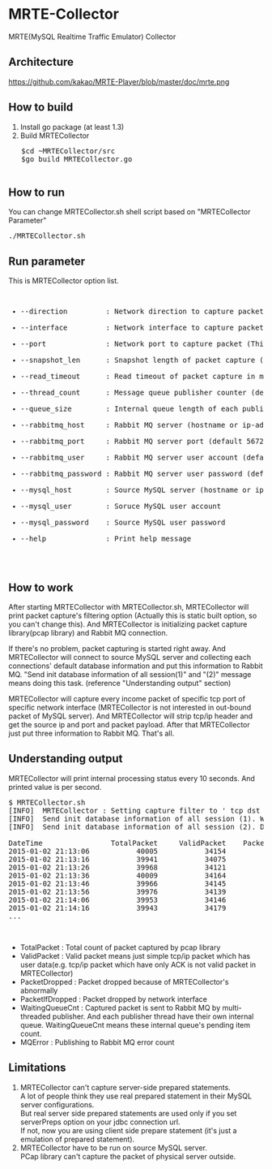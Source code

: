 MRTE-Collector
==============

MRTE(MySQL Realtime Traffic Emulator) Collector

Architecture
------------
https://github.com/kakao/MRTE-Player/blob/master/doc/mrte.png

How to build
------------
1. Install go package (at least 1.3)
2. Build MRTECollector
  <pre>
   $cd ~MRTECollector/src
   $go build MRTECollector.go
  </pre>

How to run
----------
You can change MRTECollector.sh shell script based on "MRTECollector Parameter"

<pre>
./MRTECollector.sh
</pre>


Run parameter
-------------
This is MRTECollector option list.

<pre>
<ul>
<li>--direction			: Network direction to capture packet (example : in, out")</li>
<li>--interface			: Network interface to capture packet (example : eth0, lo")</li>
<li>--port				: Network port to capture packet (This is the listening port of MySQL server)</li>
<li>--snapshot_len		: Snapshot length of packet capture (default 8192)</li>
<li>--read_timeout		: Read timeout of packet capture in milli-second (default 100 milli second)</li>
<li>--thread_count		: Message queue publisher counter (default 5)</li>
<li>--queue_size		: Internal queue length of each publisher thread (default 100)</li>
<li>--rabbitmq_host		: Rabbit MQ server (hostname or ip-address)</li>
<li>--rabbitmq_port		: Rabbit MQ server port (default 5672)</li>
<li>--rabbitmq_user		: Rabbit MQ server user account (default "guest")</li>
<li>--rabbitmq_password	: Rabbit MQ server user password (default "guest")</li>
<li>--mysql_host		: Source MySQL server (hostname or ip-address)</li>
<li>--mysql_user		: Soruce MySQL user account</li>
<li>--mysql_password	: Source MySQL user password</li>
<li>--help				: Print help message</li>
</ul>
</pre>


How to work
-------------------------
After starting MRTECollector with MRTECollector.sh, 
MRTECollector will print packet capture's filtering option (Actually this is static built option, so you can't change this).
And MRTECollector is initializing packet capture library(pcap library) and Rabbit MQ connection. 

If there's no problem, packet capturing is started right away.
And MRTECollector will connect to source MySQL server and collecting each connections' default database information and put this information to Rabbit MQ.
"Send init database information of all session(1)" and "(2)" message means doing this task. (reference "Understanding output" section)

MRTECollector will capture every income packet of specific tcp port of specific network interface (MRTECollector is not interested in out-bound packet of MySQL server).
And MRTECollector will strip tcp/ip header and get the source ip and port and packet payload.
After that MRTECollector just put three information to Rabbit MQ. That's all.


Understanding output
--------------------
MRTECollector will print internal processing status every 10 seconds. And printed value is per second.

<pre>
$ MRTECollector.sh
[INFO]  MRTECollector : Setting capture filter to ' tcp dst port 3306 '
[INFO]  Send init database information of all session (1). Wait ...
[INFO]  Send init database information of all session (2). Done

DateTime                TotalPacket     ValidPacket    PacketDropped    PacketIfDropped      WaitingQueueCnt         MQError
2015-01-02 21:13:06           40005           34154                0                  0                    0               0
2015-01-02 21:13:16           39941           34075                0                  0                    0               0
2015-01-02 21:13:26           39968           34121                0                  0                    0               0
2015-01-02 21:13:36           40009           34164                0                  0                    1               0
2015-01-02 21:13:46           39966           34145                0                  0                    0               0
2015-01-02 21:13:56           39976           34139                0                  0                    0               0
2015-01-02 21:14:06           39953           34146                0                  0                    0               0
2015-01-02 21:14:16           39943           34179                0                  0                    0               0
...
</pre>
<br>
<ul>
<li>TotalPacket 	: Total count of packet captured by pcap library 
<li>ValidPacket		: Valid packet means just simple tcp/ip packet which has user data(e.g. tcp/ip packet which have only ACK is not valid packet in MRTECollector)
<li>PacketDropped	: Packet dropped because of MRTECollector's abnormally
<li>PacketIfDropped	: Packet dropped by network interface
<li>WaitingQueueCnt	: Captured packet is sent to Rabbit MQ by multi-threaded publisher. And each publisher thread have their own internal queue. WaitingQueueCnt means these internal queue's pending item count.
<li>MQError			: Publishing to Rabbit MQ error count
</ul>


Limitations
-----------
<ol>
<li>MRTECollector can't capture server-side prepared statements.<br>
   A lot of people think they use real prepared statement in their MySQL server configurations.<br>
   But real server side prepared statements are used only if you set serverPreps option on your jdbc connection url.<br>
   If not, now you are using client side prepare statement (it's just a emulation of prepared statement).<br>
<li>MRTECollector have to be run on source MySQL server. <br>
   PCap library can't capture the packet of physical server outside.<br>
</ol>
